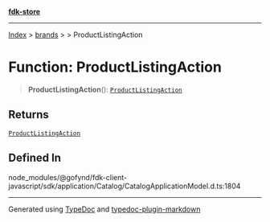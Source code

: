 [**fdk-store**](../../../README.md)
***

[Index](../../../API.md) > [brands](../../README.md) > [<internal>](../README.md) > ProductListingAction

# Function: ProductListingAction

> **ProductListingAction**(): [`ProductListingAction`](../type-aliases/type-alias.ProductListingAction.md)

## Returns

[`ProductListingAction`](../type-aliases/type-alias.ProductListingAction.md)

## Defined In

node\_modules/@gofynd/fdk-client-javascript/sdk/application/Catalog/CatalogApplicationModel.d.ts:1804

***
Generated using [TypeDoc](https://typedoc.org/) and [typedoc-plugin-markdown](https://www.npmjs.com/package/typedoc-plugin-markdown)
